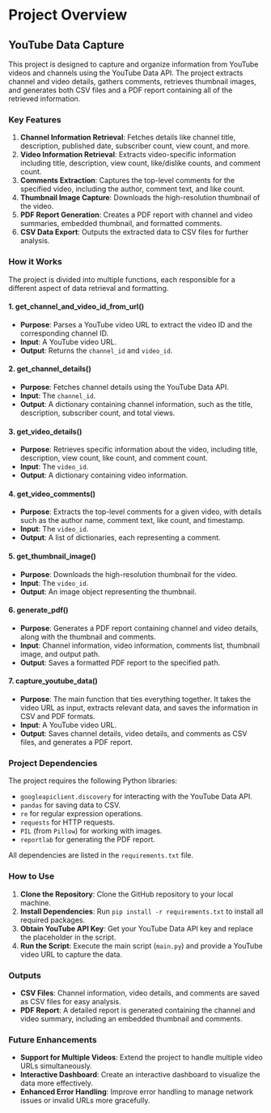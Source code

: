 # Project Overview

## YouTube Data Capture

This project is designed to capture and organize information from YouTube videos and channels using the YouTube Data API. The project extracts channel and video details, gathers comments, retrieves thumbnail images, and generates both CSV files and a PDF report containing all of the retrieved information.

### Key Features
1. **Channel Information Retrieval**: Fetches details like channel title, description, published date, subscriber count, view count, and more.
2. **Video Information Retrieval**: Extracts video-specific information including title, description, view count, like/dislike counts, and comment count.
3. **Comments Extraction**: Captures the top-level comments for the specified video, including the author, comment text, and like count.
4. **Thumbnail Image Capture**: Downloads the high-resolution thumbnail of the video.
5. **PDF Report Generation**: Creates a PDF report with channel and video summaries, embedded thumbnail, and formatted comments.
6. **CSV Data Export**: Outputs the extracted data to CSV files for further analysis.

### How it Works

The project is divided into multiple functions, each responsible for a different aspect of data retrieval and formatting.

#### 1. **get_channel_and_video_id_from_url()**
- **Purpose**: Parses a YouTube video URL to extract the video ID and the corresponding channel ID.
- **Input**: A YouTube video URL.
- **Output**: Returns the `channel_id` and `video_id`.

#### 2. **get_channel_details()**
- **Purpose**: Fetches channel details using the YouTube Data API.
- **Input**: The `channel_id`.
- **Output**: A dictionary containing channel information, such as the title, description, subscriber count, and total views.

#### 3. **get_video_details()**
- **Purpose**: Retrieves specific information about the video, including title, description, view count, like count, and comment count.
- **Input**: The `video_id`.
- **Output**: A dictionary containing video information.

#### 4. **get_video_comments()**
- **Purpose**: Extracts the top-level comments for a given video, with details such as the author name, comment text, like count, and timestamp.
- **Input**: The `video_id`.
- **Output**: A list of dictionaries, each representing a comment.

#### 5. **get_thumbnail_image()**
- **Purpose**: Downloads the high-resolution thumbnail for the video.
- **Input**: The `video_id`.
- **Output**: An image object representing the thumbnail.

#### 6. **generate_pdf()**
- **Purpose**: Generates a PDF report containing channel and video details, along with the thumbnail and comments.
- **Input**: Channel information, video information, comments list, thumbnail image, and output path.
- **Output**: Saves a formatted PDF report to the specified path.

#### 7. **capture_youtube_data()**
- **Purpose**: The main function that ties everything together. It takes the video URL as input, extracts relevant data, and saves the information in CSV and PDF formats.
- **Input**: A YouTube video URL.
- **Output**: Saves channel details, video details, and comments as CSV files, and generates a PDF report.

### Project Dependencies

The project requires the following Python libraries:
- `googleapiclient.discovery` for interacting with the YouTube Data API.
- `pandas` for saving data to CSV.
- `re` for regular expression operations.
- `requests` for HTTP requests.
- `PIL` (from `Pillow`) for working with images.
- `reportlab` for generating the PDF report.

All dependencies are listed in the `requirements.txt` file.

### How to Use
1. **Clone the Repository**: Clone the GitHub repository to your local machine.
2. **Install Dependencies**: Run `pip install -r requirements.txt` to install all required packages.
3. **Obtain YouTube API Key**: Get your YouTube Data API key and replace the placeholder in the script.
4. **Run the Script**: Execute the main script (`main.py`) and provide a YouTube video URL to capture the data.

### Outputs
- **CSV Files**: Channel information, video details, and comments are saved as CSV files for easy analysis.
- **PDF Report**: A detailed report is generated containing the channel and video summary, including an embedded thumbnail and comments.

### Future Enhancements
- **Support for Multiple Videos**: Extend the project to handle multiple video URLs simultaneously.
- **Interactive Dashboard**: Create an interactive dashboard to visualize the data more effectively.
- **Enhanced Error Handling**: Improve error handling to manage network issues or invalid URLs more gracefully.
